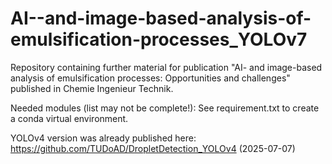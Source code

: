 # AI--and-image-based-analysis-of-emulsification-processes_YOLOv7

Repository containing further material for publication "AI- and image-based analysis of emulsification processes: Opportunities and challenges" published in Chemie Ingenieur Technik.

Needed modules (list may not be complete!):
See requirement.txt to create a conda virtual environment.

YOLOv4 version was already published here: https://github.com/TUDoAD/DropletDetection_YOLOv4 (2025-07-07)
